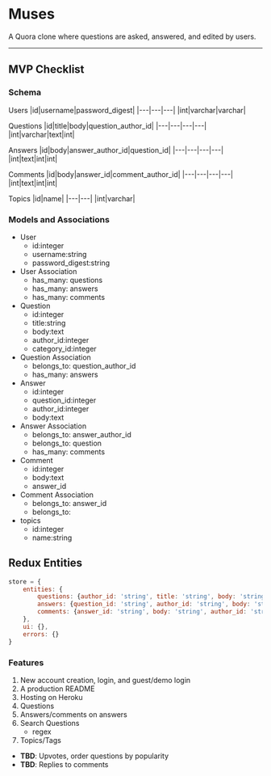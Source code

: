 # Muses

A Quora clone where questions are asked, answered, and edited by users.

---
## MVP Checklist

### Schema

Users
|id|username|password_digest|
|---|---|---|
|int|varchar|varchar|


Questions
|id|title|body|question_author_id|
|---|---|---|---|
|int|varchar|text|int|

Answers
|id|body|answer_author_id|question_id|
|---|---|---|---|
|int|text|int|int|

Comments
|id|body|answer_id|comment_author_id|
|---|---|---|---|
|int|text|int|int|

Topics
|id|name|
|---|---|
|int|varchar|

### Models and Associations


+ User
    + id:integer
    + username:string
    + password_digest:string
+ User Association
    + has_many: questions
    + has_many: answers
    + has_many: comments
+ Question
    + id:integer
    + title:string
    + body:text 
    + author_id:integer
    + category_id:integer
+ Question Association
    + belongs_to: question_author_id
    + has_many: answers
+ Answer
    + id:integer
    + question_id:integer
    + author_id:integer
    + body:text
+ Answer Association
    + belongs_to: answer_author_id
    + belongs_to: question
    + has_many: comments
+ Comment
    + id:integer
    + body:text
    + answer_id
+ Comment Association
    + belongs_to: answer_id
    + belongs_to: 
+ topics
    + id:integer
    + name:string


## Redux Entities

```js
store = {
    entities: {
        questions: {author_id: 'string', title: 'string', body: 'string', category_id: 'string'},
        answers: {question_id: 'string', author_id: 'string', body: 'string'},
        comments: {answer_id: 'string', body: 'string', author_id: 'string'}
    },
    ui: {},
    errors: {}
}
```

### Features 

1. New account creation, login, and guest/demo login
2. A production README 
3. Hosting on Heroku
4. Questions
5. Answers/comments on answers
6. Search Questions
    + regex
7. Topics/Tags

+ **TBD**: Upvotes, order questions by popularity
+ **TBD**: Replies to comments




